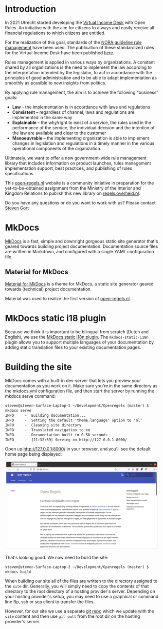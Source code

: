 # Introduction

In 2021 Utrecht started developing the [Virtual Income Desk](https://opensource.pleio.nl/news/view/bc7443c1-483c-4aca-8a8f-16f2a954ff4f/het-virtueel-inkomstenloket) with Open Rules. An initiative with the aim for citizens to always and easily receive all financial regulations to which citizens are entitled.

For the realization of this goal, standards of the [NORA guideline rule management](https://www.noraonline.nl/wiki/Leidraad_Regelbeheer) have been used. The publication of these standardized rules for the Virtual Income Desk have been published [here](https://open-regels.nl/en/methoden/ALEF/).

Rules management is applied in various ways by organizations. A constant shared by all organizations is the need to implement the law according to the interpretation intended by the legislator, to act in accordance with the principles of good administration and to be able to adapt implementation as smoothly as possible to new insights from politics.

By applying rule management, the aim is to achieve the following “business” goals:

- **Law** - the implementation is in accordance with laws and regulations
- **Consistent** – regardless of channel, laws and regulations are implemented in the same way
- **Explainable** – the why/right to exist of a service, the rules used in the performance of the service, the individual decision and the intention of the law are available and clear to the customer
- **Manoeuvrable** – the implementing organization is able to implement changes in legislation and regulations in a timely manner in the various operational components of the organization.

Ultimately, we want to offer a new government-wide rule management library that includes information on product launches, rules management implementation support, best practices, and publishing of rules specifications.

This [open-regels.nl](https://open-regels.nl) website is a community initiative in preparation for the yet-to-be-obtained assignment from the Ministry of the Interior and Kingdom Relations to publish this new library on [regels.overheid.nl](https://regels.overheid.nl).

Do you have any questions or do you want to work with us? Please contact [Steven Gort](https://gitlab.com/datafluisteraar)

# MkDocs

[MkDocs](https://www.mkdocs.org/) is a fast, simple and downright gorgeous static site generator that's geared towards building project documentation. Documentation source files are written in Markdown, and configured with a single YAML configuration file.

## Material for MkDocs

[Material for MkDocs](https://squidfunk.github.io/mkdocs-material/) is a theme for MkDocs, a static site generator geared towards (technical) project documentation.

Material was used to realize the first version of [open-regels.nl](https://open-regels.nl).

# MkDocs static i18 plugin

Because we think it is important to be bilingual from scratch (Dutch and English), we use the [MkDocs static i18n plugin](https://github.com/ultrabug/mkdocs-static-i18n/). The `mkdocs-static-i18n` plugin allows you to support multiple languages of your documentation by adding static translation files to your existing documentation pages.

# Building the site

MkDocs comes with a built-in dev-server that lets you preview your documentation as you work on it. Make sure you're in the same directory as the mkdocs.yml configuration file, and then start the server by running the mkdocs serve command:

```
steven@steven-Surface-Laptop-3 ~/Development/Openregels (master) $ mkdocs serve
INFO     -  Building documentation...
INFO     -  Setting the default 'theme.language' option to 'nl'
INFO     -  Cleaning site directory
INFO     -  Translated navigation to en
INFO     -  Documentation built in 0.58 seconds
INFO     -  [11:32:59] Serving on http://127.0.0.1:8000/
```
Open up http://127.0.0.1:8000/ in your browser, and you'll see the default home page being displayed:

![localhost](./images/localhost.png)

That's looking good. We now need to build the site:

```
steven@steven-Surface-Laptop-3 ~/Development/Openregels (master) $ mkdocs build
```

When building our site all of the files are written to the directory assigned to the `site` dir. Generally, you will simply need to copy the contents of that directory to the root directory of a hosting provider's server. Depending on your hosting provider's setup, you may need to use a graphical or command line ftp, ssh or scp client to transfer the files.

However, for our site we use a separate [git repo](https://gitlab.com/commonground/virtueel-inkomstenloket/regels) which we update with the `site` content and then use `git pull` from the root dir on the hosting provider's server.
